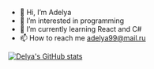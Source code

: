 - 👋 Hi, I’m Adelya
- 👀 I’m interested in programming
- 🌱 I’m currently learning React and C#
- 📫 How to reach me adelya99@mail.ru

[![Delya's GitHub stats](https://github-readme-stats.vercel.app/api?username=delyaday)](https://github.com/delyaday/github-readme-stats)

<!---
Delyaday/Delyaday is a ✨ special ✨ repository because its `README.md` (this file) appears on your GitHub profile.
You can click the Preview link to take a look at your changes.
--->

